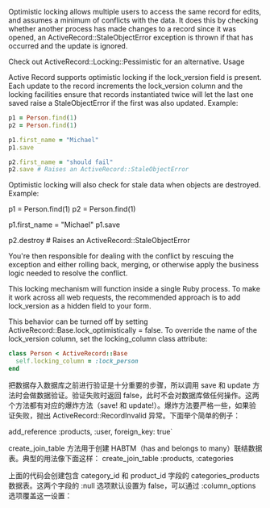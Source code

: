 Optimistic locking allows multiple users to access the same record for edits, 
and assumes a minimum of conflicts with the data. It does this by checking 
whether another process has made changes to a record since it was opened, an 
ActiveRecord::StaleObjectError exception is thrown if that has occurred and the 
update is ignored.

Check out ActiveRecord::Locking::Pessimistic for an alternative.
Usage

Active Record supports optimistic locking if the lock_version field is present. 
Each update to the record increments the lock_version column and the locking 
facilities ensure that records instantiated twice will let the last one saved 
raise a StaleObjectError if the first was also updated. Example:
```ruby
p1 = Person.find(1)
p2 = Person.find(1)

p1.first_name = "Michael"
p1.save

p2.first_name = "should fail"
p2.save # Raises an ActiveRecord::StaleObjectError
```
Optimistic locking will also check for stale data when objects are destroyed. 
Example:

p1 = Person.find(1)
p2 = Person.find(1)

p1.first_name = "Michael"
p1.save

p2.destroy # Raises an ActiveRecord::StaleObjectError

You're then responsible for dealing with the conflict by rescuing the exception 
and either rolling back, merging, or otherwise apply the business logic needed 
to resolve the conflict.

This locking mechanism will function inside a single Ruby process. To make it 
work across all web requests, the recommended approach is to add lock_version as 
a hidden field to your form.

This behavior can be turned off by setting 
ActiveRecord::Base.lock_optimistically = false. To override the name of the 
lock_version column, set the locking_column class attribute:
```ruby
class Person < ActiveRecord::Base
  self.locking_column = :lock_person
end
```

把数据存入数据库之前进行验证是十分重要的步骤，所以调用 save 和 update 方法时会做数据验证。验证失败时返回 
false，此时不会对数据库做任何操作。这两个方法都有对应的爆炸方法（save! 和 update!）。爆炸方法要严格一些，如果验证失败，抛出 
ActiveRecord::RecordInvalid 异常。下面举个简单的例子：

add_reference :products, :user, foreign_key: true`

create_join_table 方法用于创建 HABTM（has and belongs to many）联结数据表。典型的用法像下面这样：
create_join_table :products, :categories

上面的代码会创建包含 category_id 和 product_id 字段的 categories_products 数据表。这两个字段的 :null 
选项默认设置为 false，可以通过 :column_options 选项覆盖这一设置：
